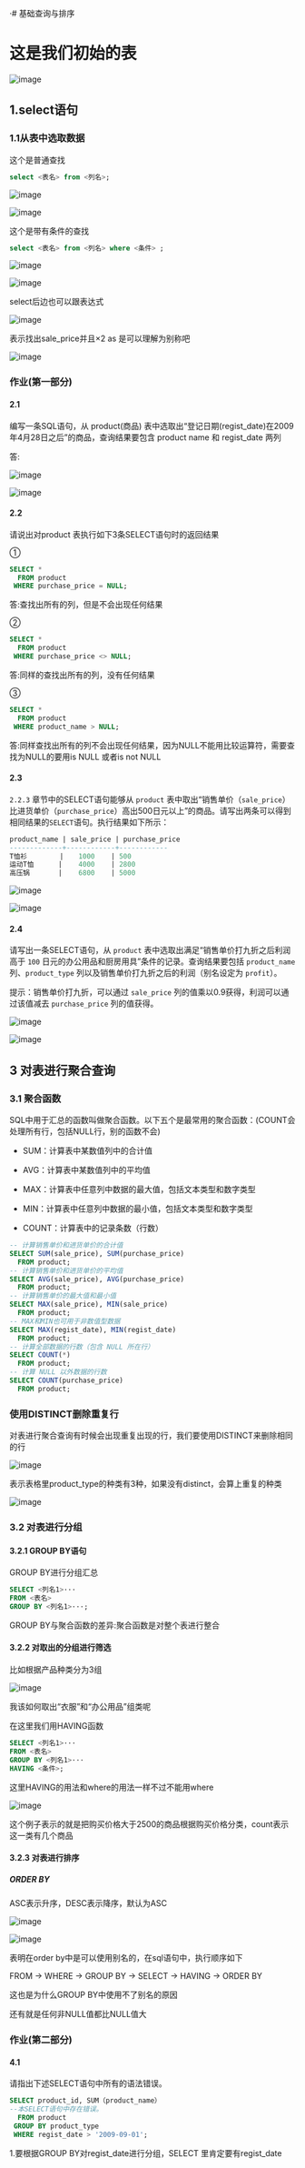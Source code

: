 ·# 基础查询与排序

# 这是我们初始的表

![image](https://github.com/ZQIUSU/wonderful-sql-learning/assets/91874269/c5f1b18e-1afe-41cf-bf75-be48781d54dc)

## 1.select语句

### 1.1从表中选取数据

这个是普通查找

```sql
select <表名> from <列名>;
```

![image](https://github.com/ZQIUSU/wonderful-sql-learning/assets/91874269/275dea48-00c5-435e-991a-94396ceb47ea)

![image](https://github.com/ZQIUSU/wonderful-sql-learning/assets/91874269/65bf1680-d58d-43d1-b5d5-6a6e0484956e)

这个是带有条件的查找

```sql
select <表名> from <列名> where <条件> ;
```

![image](https://github.com/ZQIUSU/wonderful-sql-learning/assets/91874269/ca66d4ef-0ba9-475d-bf1d-9cc4afe559e9)

![image](https://github.com/ZQIUSU/wonderful-sql-learning/assets/91874269/58b9e2de-5a00-4c70-9d02-1a4cc06d1e2d)

select后边也可以跟表达式

![image](https://github.com/ZQIUSU/wonderful-sql-learning/assets/91874269/13b52935-fb30-4255-944f-688ecbfbea8f)

表示找出sale_price并且×2 as 是可以理解为别称吧

![image](https://github.com/ZQIUSU/wonderful-sql-learning/assets/91874269/d27678a5-ed3e-480e-ac4a-c68826cecd24)

### 作业(第一部分)

#### 2.1

编写一条SQL语句，从 product(商品) 表中选取出“登记日期(regist_date)在2009年4月28日之后”的商品，查询结果要包含 product name 和 regist_date 两列

答:

![image](https://github.com/ZQIUSU/wonderful-sql-learning/assets/91874269/455656f6-5f8a-41fa-b3ac-856ec132c39b)

![image](https://github.com/ZQIUSU/wonderful-sql-learning/assets/91874269/41bb6c27-0887-47e1-8274-e7aea223a2c2)

#### 2.2

请说出对product 表执行如下3条SELECT语句时的返回结果

①

```sql
SELECT *
  FROM product
 WHERE purchase_price = NULL;
```

答:查找出所有的列，但是不会出现任何结果

②

```sql
SELECT *
  FROM product
 WHERE purchase_price <> NULL;
```

答:同样的查找出所有的列，没有任何结果

③

```sql
SELECT *
  FROM product
 WHERE product_name > NULL;
```

答:同样查找出所有的列不会出现任何结果，因为NULL不能用比较运算符，需要查找为NULL的要用is NULL 或者is not NULL

#### 2.3 

`2.2.3` 章节中的SELECT语句能够从 `product` 表中取出“销售单价（`sale_price`）比进货单价（`purchase_price`）高出500日元以上”的商品。请写出两条可以得到相同结果的`SELECT`语句。执行结果如下所示：

```sql
product_name | sale_price | purchase_price 
-------------+------------+------------
T恤衫        | 　 1000    | 500
运动T恤      |    4000    | 2800
高压锅       |    6800    | 5000
```

![image](https://github.com/ZQIUSU/wonderful-sql-learning/assets/91874269/efbd5582-a627-4b09-a020-a4e1a22c85ef)

![image](https://github.com/ZQIUSU/wonderful-sql-learning/assets/91874269/647384ef-9202-4ce8-b724-ed274cf4f6d2)

#### 2.4

请写出一条SELECT语句，从 `product` 表中选取出满足“销售单价打九折之后利润高于 `100` 日元的办公用品和厨房用具”条件的记录。查询结果要包括 `product_name`列、`product_type` 列以及销售单价打九折之后的利润（别名设定为 `profit`）。

提示：销售单价打九折，可以通过 `sale_price` 列的值乘以0.9获得，利润可以通过该值减去 `purchase_price` 列的值获得。

![image](https://github.com/ZQIUSU/wonderful-sql-learning/assets/91874269/868a0f5b-bbb8-4afb-986c-bed302dbb07c)

![image](https://github.com/ZQIUSU/wonderful-sql-learning/assets/91874269/5754025e-d849-43cf-b108-df728b949016)

## 3 对表进行聚合查询

### 3.1 聚合函数

SQL中用于汇总的函数叫做聚合函数。以下五个是最常用的聚合函数：(COUNT会处理所有行，包括NULL行，别的函数不会)

- SUM：计算表中某数值列中的合计值

- AVG：计算表中某数值列中的平均值

- MAX：计算表中任意列中数据的最大值，包括文本类型和数字类型

- MIN：计算表中任意列中数据的最小值，包括文本类型和数字类型

- COUNT：计算表中的记录条数（行数）

```sql
-- 计算销售单价和进货单价的合计值
SELECT SUM(sale_price), SUM(purchase_price) 
  FROM product;
-- 计算销售单价和进货单价的平均值
SELECT AVG(sale_price), AVG(purchase_price)
  FROM product;
-- 计算销售单价的最大值和最小值
SELECT MAX(sale_price), MIN(sale_price)
  FROM product;
-- MAX和MIN也可用于非数值型数据
SELECT MAX(regist_date), MIN(regist_date)
  FROM product;
-- 计算全部数据的行数（包含 NULL 所在行）
SELECT COUNT(*)
  FROM product;
-- 计算 NULL 以外数据的行数
SELECT COUNT(purchase_price)
  FROM product;
```

### 使用DISTINCT删除重复行

对表进行聚合查询有时候会出现重复出现的行，我们要使用DISTINCT来删除相同的行

![image](https://github.com/ZQIUSU/wonderful-sql-learning/assets/91874269/b2726257-5c63-480c-aa2a-9490b4fd17d3)

表示表格里product_type的种类有3种，如果没有distinct，会算上重复的种类

![image](https://github.com/ZQIUSU/wonderful-sql-learning/assets/91874269/77ba4636-544c-4c92-9cb5-45f2e8262983)

### 3.2 对表进行分组

#### 3.2.1 GROUP BY语句

GROUP BY进行分组汇总

```sql
SELECT <列名1>···
FROM <表名>
GROUP BY <列名1>···;
```

GROUP BY与聚合函数的差异:聚合函数是对整个表进行整合

#### 3.2.2 对取出的分组进行筛选

比如根据产品种类分为3组

![image](https://github.com/ZQIUSU/wonderful-sql-learning/assets/91874269/20d5489e-6ddf-4f3c-8397-a5191469a836)

我该如何取出“衣服”和“办公用品”组类呢

在这里我们用HAVING函数

```sql
SELECT <列名1>···
FROM <表名>
GROUP BY <列名1>···
HAVING <条件>;
```

这里HAVING的用法和where的用法一样不过不能用where

![image](https://github.com/ZQIUSU/wonderful-sql-learning/assets/91874269/fe52ab38-320e-4212-a020-ef4fd41a2c06)

这个例子表示的就是把购买价格大于2500的商品根据购买价格分类，count表示这一类有几个商品

#### 3.2.3 对表进行排序

##### ORDER BY

ASC表示升序，DESC表示降序，默认为ASC

![image](https://github.com/ZQIUSU/wonderful-sql-learning/assets/91874269/bcdd69eb-3e07-459a-9002-24cf6d8c23f0)

![image](https://github.com/ZQIUSU/wonderful-sql-learning/assets/91874269/d3ddfcb6-9db9-43af-a3b1-670ed8a2e3e7)

表明在order by中是可以使用别名的，在sql语句中，执行顺序如下

FROM → WHERE → GROUP BY → SELECT → HAVING → ORDER BY 

这也是为什么GROUP BY中使用不了别名的原因

还有就是任何非NULL值都比NULL值大

### 作业(第二部分)

#### 4.1

请指出下述SELECT语句中所有的语法错误。

```sql
SELECT product_id, SUM（product_name）
--本SELECT语句中存在错误。
  FROM product 
 GROUP BY product_type 
 WHERE regist_date > '2009-09-01';
```

1.要根据GROUP BY对regist_date进行分组，SELECT 里肯定要有regist_date
